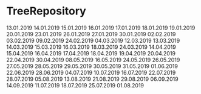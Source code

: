 # TreeRepository

13.01.2019
14.01.2019
15.01.2019
16.01.2019
17.01.2019
18.01.2019
19.01.2019
20.01.2019
23.01.2019
26.01.2019
27.01.2019
30.01.2019
02.02.2019
03.02.2019
09.02.2019
24.02.2019
04.03.2019
12.03.2019
13.03.2019
14.03.2019
15.03.2019
16.03.2019
18.03.2019
24.03.2019
14.04.2019
15.04.2019
16.04.2019
17.04.2019
18.04.2019
19.04.2019
20.04.2019
22.04.2019
30.04.2019
08.05.2019
16.05.2019
24.05.2019
26.05.2019
27.05.2019
28.05.2019
29.05.2019
30.05.2019
31.05.2019
01.06.2019
22.06.2019
28.06.2019
04.07.2019
10.07.2019
16.07.2019
22.07.2019
28.07.2019
05.08.2019
13.08.2019
21.08.2019
29.08.2019
06.09.2019
14.09.2019
11.07.2019
18.07.2019
25.07.2019
01.08.2019